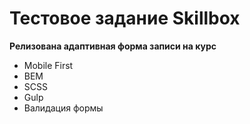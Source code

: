 # Тестовое задание Skillbox

**Релизована адаптивная форма записи на курс**
* Mobile First
* BEM
* SCSS
* Gulp
* Валидация формы
